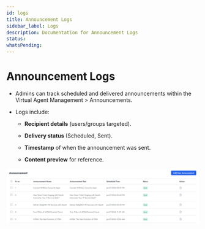 ```yaml
---
id: logs
title: Announcement Logs
sidebar_label: Logs
description: Documentation for Announcement Logs
status: 
whatsPending: 
---
```


# Announcement Logs

- Admins can track scheduled and delivered announcements within the Virtual Agent Management > Announcements.

- Logs include:
  - **Recipient details** (users/groups targeted).

  - **Delivery status** (Scheduled, Sent).
  
  - **Timestamp** of when the announcement was sent.
  
  - **Content preview** for reference.

![Announcement Logs](../../static/img/Announcements/logs_Announcements.png)

